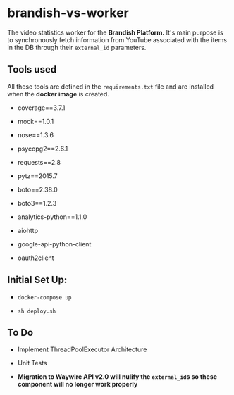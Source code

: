 # brandish-vs-worker

The video statistics worker for the **Brandish Platform.** It's main purpose is to synchronously fetch information from YouTube associated with the items in the DB through their `external_id` parameters. 

## Tools used

All these tools are defined in the `requirements.txt` file and are installed when the **docker image** is created.

- coverage==3.7.1

- mock==1.0.1

- nose==1.3.6

- psycopg2==2.6.1

- requests==2.8

- pytz==2015.7

- boto==2.38.0

- boto3==1.2.3

- analytics-python==1.1.0

- aiohttp

- google-api-python-client

- oauth2client

## Initial Set Up:

- `docker-compose up`

- `sh deploy.sh`

## To Do

- Implement ThreadPoolExecutor Architecture

- Unit Tests

- **Migration to Waywire API v2.0 will nulify the `external_id`s so these component will no longer work properly**